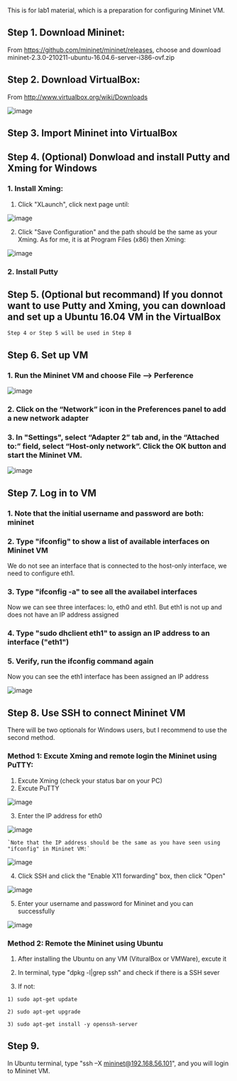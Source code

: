 This is for lab1 material, which is a preparation for configuring Mininet VM.


## Step 1. Download Mininet:
From https://github.com/mininet/mininet/releases, choose and download mininet-2.3.0-210211-ubuntu-16.04.6-server-i386-ovf.zip
## Step 2. Download VirtualBox:
From http://www.virtualbox.org/wiki/Downloads

![image](https://user-images.githubusercontent.com/58734009/184638211-f0f82035-7486-4904-a0ed-606c933ec8f1.png)

## Step 3. Import Mininet into VirtualBox

## Step 4. (Optional) Donwload and install Putty and Xming for Windows

### 1. Install Xming:
  1. Click "XLaunch", click next page until: 
  
   ![image](https://user-images.githubusercontent.com/58734009/184642711-8abd1c0b-2ab6-423b-ad23-09e899de3ce9.png)
    
  2. Click "Save Configuration" and the path should be the same as your Xming.
    As for me, it is at Program Files (x86) then Xming:
    
   ![image](https://user-images.githubusercontent.com/58734009/184642942-ef01d14b-bd64-4eaa-a974-88442302de45.png)
    
### 2. Install Putty
  

## Step 5. (Optional but recommand) If you donnot want to use Putty and Xming, you can download and set up a Ubuntu 16.04 VM in the VirtualBox

`Step 4 or Step 5 will be used in Step 8`

## Step 6. Set up VM

### 1. Run the Mininet VM and choose File --> Perference

![image](https://user-images.githubusercontent.com/58734009/184639530-76a17efe-144f-4cba-89d6-0612033a891f.png)

### 2. Click on the “Network” icon in the Preferences panel to add a new network adapter

### 3. In "Settings", select “Adapter 2” tab and, in the “Attached to:” field, select “Host-only network”. Click the OK button and start the Mininet VM.

![image](https://user-images.githubusercontent.com/58734009/184640088-32d07d1f-7f01-40cf-80ab-e2e87db9c072.png)

## Step 7. Log in to VM

### 1. Note that the initial username and password are both: mininet

### 2. Type "ifconfig" to show a list of available interfaces on Mininet VM
We do not see an interface that is connected to the host-only interface, we need to configure eth1.

### 3. Type "ifconfig -a" to see all the availabel interfaces
Now we can see three interfaces: lo, eth0 and eth1. But eth1 is not up and does not have an IP address assigned

### 4. Type "sudo dhclient eth1" to assign an IP address to an interface ("eth1")

### 5. Verify, run the ifconfig command again

Now you can see the eth1 interface has been assigned an IP address

![image](https://user-images.githubusercontent.com/58734009/184641296-52462f0d-442e-4d1c-9aa6-1a03f0fa6326.png)

## Step 8. Use SSH to connect Mininet VM
There will be two optionals for Windows users, but I recommend to use the second method.

### Method 1: Excute Xming and remote login the Mininet using PuTTY:

  1. Excute Xming (check your status bar on your PC)
  2. Excute PuTTY
  
   ![image](https://user-images.githubusercontent.com/58734009/184643618-c87c1c61-68c6-4485-9465-b44616f1c188.png)

  3. Enter the IP address for eth0
    
   ![image](https://user-images.githubusercontent.com/58734009/184643699-2936c067-fe09-4b92-a2c1-dbf38fef0029.png)
    
    `Note that the IP address should be the same as you have seen using "ifconfig" in Mininet VM:`
    
   ![image](https://user-images.githubusercontent.com/58734009/184644030-cd136f69-f04b-47a3-aaaf-a222b1389ac0.png)

  4. Click SSH and click the "Enable X11 forwarding" box, then click "Open"
    
   ![image](https://user-images.githubusercontent.com/58734009/184644056-5ea55c5c-6c9a-44b4-af38-14184b7f3cf2.png)
    
    
    
  5. Enter your username and password for Mininet and you can successfully
    
   ![image](https://user-images.githubusercontent.com/58734009/184644229-4fb3e354-1144-4ce6-a47e-b1f02cc257d1.png)

### Method 2: Remote the Mininet using Ubuntu

  1. After installing the Ubuntu on any VM (VituralBox or VMWare), excute it
  
  2. In terminal, type "dpkg -l|grep ssh" and check if there is a SSH sever

  3. If not:
  
    1) sudo apt-get update
    
    2) sudo apt-get upgrade
    
    3) sudo apt-get install -y openssh-server

## Step 9.

In Ubuntu terminal, type "ssh –X mininet@192.168.56.101", and you will login to Mininet VM.

